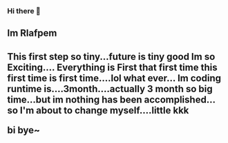 ### Hi there 👋

<h2>Im Rlafpem<h2>
  This first step so tiny...future is tiny
  good Im so Exciting.... Everything is First that first time this first time is first time....lol
  what ever...
  Im coding runtime is....3month....actually 3 month so big time...but im nothing has been accomplished...
  so I'm about to change myself....little kkk 
  
  bi bye~
 

<!--
**Rlafpem/Rlafpem** is a ✨ _special_ ✨ repository because its `README.md` (this file) appears on your GitHub profile.

Here are some ideas to get you started:

- 🔭 I’m currently working on ...
- 🌱 I’m currently learning ...
- 👯 I’m looking to collaborate on ...
- 🤔 I’m looking for help with ...
- 💬 Ask me about ...
- 📫 How to reach me: ...
- 😄 Pronouns: ...
- ⚡ Fun fact: ...
-->
